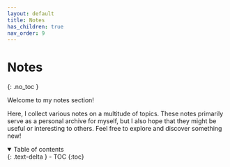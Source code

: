 ```yaml
---
layout: default
title: Notes
has_children: true
nav_order: 9
---
```


# Notes

{: .no_toc }

Welcome to my notes section!

Here, I collect various notes on a multitude of topics.
These notes primarily serve as a personal archive for myself,
but I also hope that they might be useful or interesting to others.
Feel free to explore and discover something new!

<details open markdown="block">
  <summary>
    Table of contents
  </summary>
  {: .text-delta }
- TOC
{:toc}
</details>
